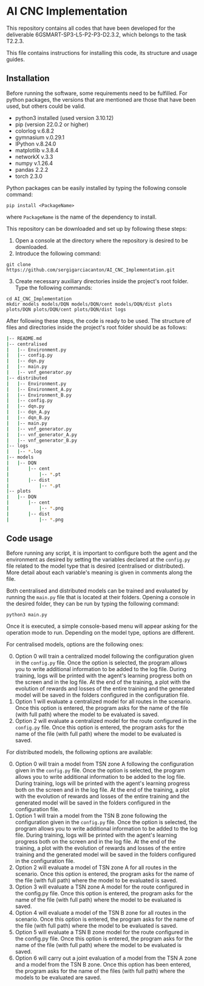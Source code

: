 # AI CNC Implementation

This repository contains all codes that have been developed for the deliverable 6GSMART-SP3-L5-P2-P3-D2.3.2, which belongs to the task T2.2.3.

This file contains instructions for installing this code, its structure and usage guides.

## Installation

Before running the software, some requirements need to be fulfilled. For python packages, the versions that are mentioned are those that have been used, but others could be valid.

- python3 installed (used version 3.10.12)
- pip (version 22.0.2 or higher)
- colorlog v.6.8.2
- gymnasium v.0.29.1
- IPython v.8.24.0
- matplotlib v.3.8.4
- networkX v.3.3
- numpy v.1.26.4
- pandas 2.2.2
- torch 2.3.0

Python packages can be easily installed by typing the following console command:

```console
pip install <PackageName>
```

where `PackageName` is the name of the dependency to install.

This repository can be downloaded and set up by following these steps:

1. Open a console at the directory where the repository is desired to be downloaded.
2. Introduce the following command:

```console
git clone https://github.com/sergigarciacanton/AI_CNC_Implementation.git
```

3. Create necessary auxiliary directories inside the project's root folder. Type the following commands:

```console
cd AI_CNC_Implementation
mkdir models models/DQN models/DQN/cent models/DQN/dist plots plots/DQN plots/DQN/cent plots/DQN/dist logs
```

After following these steps, the code is ready to be used. The structure of files and directories inside the project's root folder should be as follows:

```bash
|-- README.md
|-- centralised
|   |-- Environment.py
|   |-- config.py
|   |-- dqn.py
|   |-- main.py
|   |-- vnf_generator.py
|-- distributed
|   |-- Environment.py
|   |-- Environment_A.py
|   |-- Environment_B.py
|   |-- config.py
|   |-- dqn.py
|   |-- dqn_A.py
|   |-- dqn_B.py
|   |-- main.py
|   |-- vnf_generator.py
|   |-- vnf_generator_A.py
|   |-- vnf_generator_B.py
|-- logs
|   |-- *.log
|-- models
|   |-- DQN
|       |-- cent
|           |-- *.pt
|       |-- dist
|           |-- *.pt
|-- plots
|   |-- DQN
|       |-- cent
|           |-- *.png
|       |-- dist
|           |-- *.png
```

## Code usage

Before running any script, it is important to configure both the agent and the environment as desired by setting the variables declared at the `config.py` file related to the model type that is desired (centralised or distributed). More detail about each variable's meaning is given in comments along the file.

Both centralised and distributed models can be trained and evaluated by running the `main.py` file that is located at their folders. Opening a console in the desired folder, they can be run by typing the following command:

```console
python3 main.py
```

Once it is executed, a simple console-based menu will appear asking for the operation mode to run. Depending on the model type, options are different.

For centralised models, options are the following ones:

0. Option 0 will train a centralized model following the configuration given in the `config.py` file. Once the option is selected, the program allows you to write additional information to be added to the log file. During training, logs will be printed with the agent's learning progress both on the screen and in the log file. At the end of the training, a plot with the evolution of rewards and losses of the entire training and the generated model will be saved in the folders configured in the configuration file.
1. Option 1 will evaluate a centralized model for all routes in the scenario. Once this option is entered, the program asks for the name of the file (with full path) where the model to be evaluated is saved.
2. Option 2 will evaluate a centralized model for the route configured in the `config.py` file. Once this option is entered, the program asks for the name of the file (with full path) where the model to be evaluated is saved.

For distributed models, the following options are available:

0. Option 0 will train a model from TSN zone A following the configuration given in the `config.py` file. Once the option is selected, the program allows you to write additional information to be added to the log file. During training, logs will be printed with the agent's learning progress both on the screen and in the log file. At the end of the training, a plot with the evolution of rewards and losses of the entire training and the generated model will be saved in the folders configured in the configuration file.
1. Option 1 will train a model from the TSN B zone following the configuration given in the `config.py` file. Once the option is selected, the program allows you to write additional information to be added to the log file. During training, logs will be printed with the agent's learning progress both on the screen and in the log file. At the end of the training, a plot with the evolution of rewards and losses of the entire training and the generated model will be saved in the folders configured in the configuration file.
2. Option 2 will evaluate a model of TSN zone A for all routes in the scenario. Once this option is entered, the program asks for the name of the file (with full path) where the model to be evaluated is saved.
3. Option 3 will evaluate a TSN zone A model for the route configured in the config.py file. Once this option is entered, the program asks for the name of the file (with full path) where the model to be evaluated is saved.
4. Option 4 will evaluate a model of the TSN B zone for all routes in the scenario. Once this option is entered, the program asks for the name of the file (with full path) where the model to be evaluated is saved.
5. Option 5 will evaluate a TSN B zone model for the route configured in the config.py file. Once this option is entered, the program asks for the name of the file (with full path) where the model to be evaluated is saved.
6. Option 6 will carry out a joint evaluation of a model from the TSN A zone and a model from the TSN B zone. Once this option has been entered, the program asks for the name of the files (with full path) where the models to be evaluated are saved.

